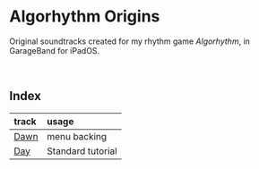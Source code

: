 # Algorhythm Origins

Original soundtracks created for my rhythm game *Algorhythm*, in GarageBand for iPadOS.


<br>


## Index

| track | usage |
| :---- | :---- |
| [Dawn](Dawn.m4a) | menu backing |
| [Day](Day.m4a) | Standard tutorial |
